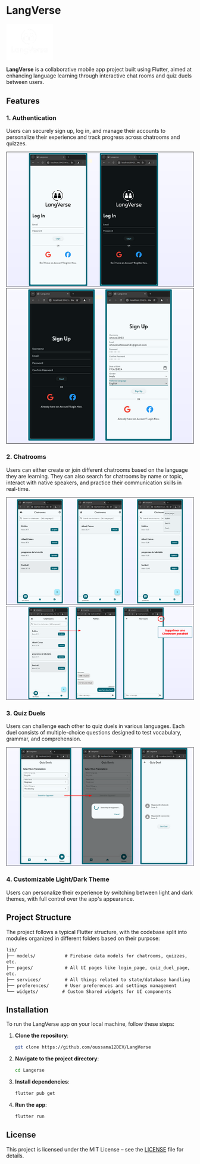 # LangVerse
<img src="assets/images/logo_light.png" alt="text" width="25%">

**LangVerse** is a collaborative mobile app project built using Flutter, aimed at enhancing language learning through interactive chat rooms and quiz duels between users.
## Features

### 1. Authentication

Users can securely sign up, log in, and manage their accounts to personalize their experience and track progress across chatrooms and quizzes.

![Login Page](screenshots/Screenshot_28-Jun_04-06-41_4847.png)
![Signup Page](screenshots/Screenshot_28-Jun_04-07-35_10929.png)

### 2. Chatrooms

Users can either create or join different chatrooms based on the language they are learning. They can also search for chatrooms by name or topic, interact with native speakers, and practice their communication skills in real-time.

![Chatrooms Search Page](screenshots/Screenshot_28-Jun_04-20-07_18073.png)
![Inside Chatroom Page](screenshots/Screenshot_28-Jun_04-16-51_28931.png)

### 3. Quiz Duels

Users can challenge each other to quiz duels in various languages. Each duel consists of multiple-choice questions designed to test vocabulary, grammar, and comprehension.

![Quiz Duel Page](screenshots/Screenshot_28-Jun_04-22-00_19482.png)

### 4. Customizable Light/Dark Theme

Users can personalize their experience by switching between light and dark themes, with full control over the app's appearance.

## Project Structure

The project follows a typical Flutter structure, with the codebase split into modules organized in different folders based on their purpose:
```
lib/
├── models/           # Firebase data models for chatrooms, quizzes, etc.
├── pages/            # All UI pages like login_page, quiz_duel_page, etc.
├── services/         # All things related to state/database handling
├── preferences/      # User preferences and settings management
└── widgets/         # Custom Shared widgets for UI components
```

## Installation

To run the LangVerse app on your local machine, follow these steps:

1. **Clone the repository**:
   ```bash
   git clone https://github.com/oussama12DEV/LangVerse
   ```
2. **Navigate to the project directory**:
   ```bash
   cd Langerse
   ```
3. **Install dependencies**:
   ```bash
   flutter pub get
   ```
4. **Run the app**:
   ```bash
   flutter run
   ```

## License

This project is licensed under the MIT License – see the [LICENSE](LICENSE) file for details.
